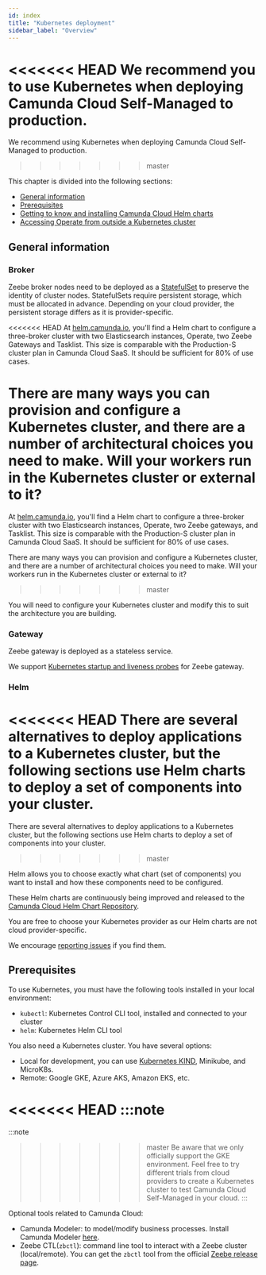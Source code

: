 ```yaml
---
id: index
title: "Kubernetes deployment"
sidebar_label: "Overview"
---
```


<<<<<<< HEAD
We recommend you to use Kubernetes when deploying Camunda Cloud Self-Managed to production.
=======
We recommend using Kubernetes when deploying Camunda Cloud Self-Managed to production.
>>>>>>> master

This chapter is divided into the following sections:

- [General information](index.md#general-information)
- [Prerequisites](index.md#prerequisites)
- [Getting to know and installing Camunda Cloud Helm charts](./helm/installing-helm.md)
- [Accessing Operate from outside a Kubernetes cluster](./helm/accessing-operate-tasklist.md)

## General information

### Broker

Zeebe broker nodes need to be deployed as a [StatefulSet](https://kubernetes.io/docs/concepts/workloads/controllers/statefulset/) 
to preserve the identity of cluster nodes. StatefulSets require persistent storage, which must be allocated in advance. Depending on your 
cloud provider, the persistent storage differs as it is provider-specific.

<<<<<<< HEAD
At [helm.camunda.io](https://helm.camunda.io/), you'll find a Helm chart to configure a three-broker cluster with two Elasticsearch instances,
Operate, two Zeebe Gateways and Tasklist. This size is comparable with the Production-S cluster plan in Camunda Cloud SaaS. It should be sufficient 
for 80% of use cases.

There are many ways you can provision and configure a Kubernetes cluster, and there are a number of architectural choices 
you need to make. Will your workers run in the Kubernetes cluster or external to it?
=======
At [helm.camunda.io](https://helm.camunda.io/), you'll find a Helm chart to configure a three-broker cluster with two Elasticsearch instances, Operate, two Zeebe gateways, and Tasklist. This size is comparable with the Production-S cluster plan in Camunda Cloud SaaS. It should be sufficient for 80% of use cases.

There are many ways you can provision and configure a Kubernetes cluster, and there are a number of architectural choices you need to make. Will your workers run in the Kubernetes cluster or external to it?
>>>>>>> master

You will need to configure your Kubernetes cluster and modify this to suit the architecture you are building.

### Gateway

Zeebe gateway is deployed as a stateless service.

We support [Kubernetes startup and liveness probes](../operations/health.md#gateway) for Zeebe gateway.

### Helm

<<<<<<< HEAD
There are several alternatives to deploy applications to a Kubernetes cluster, but the following sections use Helm charts 
to deploy a set of components into your cluster.
=======
There are several alternatives to deploy applications to a Kubernetes cluster, but the following sections use Helm charts to deploy a set of components into your cluster.
>>>>>>> master

Helm allows you to choose exactly what chart (set of components) you want to install and how these components need to be configured.

These Helm charts are continuously being improved and released to the [Camunda Cloud Helm Chart Repository](https://github.com/camunda-community-hub/camunda-cloud-helm).

You are free to choose your Kubernetes provider as our Helm charts are not cloud provider-specific.

We encourage [reporting issues](https://github.com/camunda-community-hub/camunda-cloud-helm/issues) if you find them.

## Prerequisites

To use Kubernetes, you must have the following tools installed in your local environment:

- `kubectl`: Kubernetes Control CLI tool, installed and connected to your cluster
- `helm`: Kubernetes Helm CLI tool

You also need a Kubernetes cluster. You have several options:

- Local for development, you can use [Kubernetes KIND](https://github.com/kubernetes-sigs/kind), Minikube, and MicroK8s.
- Remote: Google GKE, Azure AKS, Amazon EKS, etc.

<<<<<<< HEAD
:::note 
=======
:::note
>>>>>>> master
Be aware that we only officially support the GKE environment.
Feel free to try different trials from cloud providers to create a Kubernetes cluster to test Camunda Cloud Self-Managed in your cloud.
:::

Optional tools related to Camunda Cloud:

- Camunda Modeler: to model/modify business processes. Install Camunda Modeler [here](/components/modeler/desktop-modeler/install-the-modeler.md).
- Zeebe CTL(`zbctl`): command line tool to interact with a Zeebe cluster (local/remote). You can get the `zbctl` tool from the official
[Zeebe release page](https://github.com/camunda-cloud/zeebe/releases).

